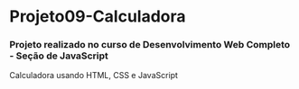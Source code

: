 # Projeto09-Calculadora
### Projeto realizado no curso de Desenvolvimento Web Completo - Seção de JavaScript

Calculadora usando HTML, CSS e JavaScript
